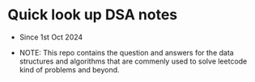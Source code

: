 # Quick look up DSA notes
- Since 1st Oct 2024

- NOTE: This repo contains the question and answers for the data structures and algorithms that are commenly used to solve leetcode kind of problems and beyond.